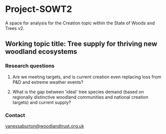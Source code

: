 # Project-SOWT2

A space for analysis for the Creation topic within the State of Woods and Trees v2.

## Working topic title: Tree supply for thriving new woodland ecosystems

### Research questions

1. Are we meeting targets, and is current creation even replacing loss from P&D and extreme weather events?

2. What is the gap between 'ideal' tree species demand (based on regionally distinctive woodland communities and national creation targets) and current supply?

### Contact

vanessaburton@woodlandtrust.org.uk